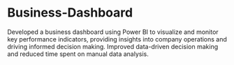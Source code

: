 # Business-Dashboard
Developed a business dashboard using Power BI to visualize and monitor key performance indicators, providing insights into company operations and driving informed decision making. Improved data-driven decision making and reduced time spent on manual data analysis.
